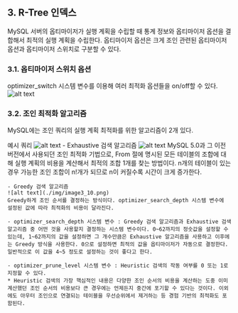 ## 3. R-Tree 인덱스
MySQL 서버의 옵티마이저가 실행 계획을 수립할 때 통계 정보와 옵티마이저 옵션을 결합해서 최적의 실행 계획을 수립한다. 
옵티마이저 옵션은 크게 조인 관련된 옵티마이저 옵션과 옵티마이저 스위치로 구분할 수 있다.

### 3.1. 옵티마이저 스위치 옵션
optimizer_switch 시스템 변수를 이용해 여러 최적화 옵션들을 on/off할 수 있다.
![alt text](./img/image3_0.png)



### 3.2. 조인 최적화 알고리즘
MySQL에는 조인 쿼리의 실행 계획 최적화를 위한 알고리즘이 2개 있다.

예시 쿼리
![alt text](./img/image3_8.png)
	- Exhaustive 검색 알고리즘
	![alt text](./img/image3_9.png)
	MySQL 5.0과 그 이전 버전에서 사용되던 조인 최적화 기법으로, From 절에 명시된 모든 테이블의 조합에 대해 실행 계획의 비용을 계산해서 최적의 조합 1개를 찾는 방법이다. n개의 테이블이 있는 경우 가능한 조인 조합이 n!개가 되므로 n이 커질수록 시간이 크게 증가한다.

	- Greedy 검색 알고리즘
	![alt text](./img/image3_10.png)
	Greedy하게 조인 순서를 결정하는 방식이다. optimizer_search_depth 시스템 변수에 설정된 값에 따라 최적화의 비용이 달라진다.

	- optimizer_search_depth 시스템 변수 : Greedy 검색 알고리즘과 Exhaustive 검색 알고리즘 중 어떤 것을 사용할지 결정하는 시스템 변수이다. 0~62까지의 정숫값을 설정할 수 있는데, 1~62까지의 값을 설정하면 그 개수만큼은 Exhaustive 알고리즘을 사용하고 이후에는 Greedy 방식을 사용한다. 0으로 설정하면 최적의 값을 옵티마이저가 자동으로 결정한다. 일반적으로 이 값을 4~5 정도로 설정하는 것이 좋다고 한다.

	- optimizer_prune_level 시스템 변수 : Heuristic 검색의 작동 여부를 0 또는 1로 지정할 수 있다. 
	* Heuristic 검색의 가장 핵심적인 내용은 다양한 조인 순서의 비용을 계산하는 도중 이미 계산했던 조인 순서의 비용보다 큰 경우에는 언제든지 중간에 포기할 수 있다는 것이다. 이외에도 아우터 조인으로 연결되는 테이블을 우선순위에서 제거하는 등 경험 기반의 최적화도 포함된다.